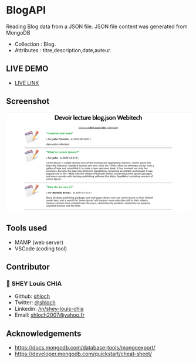 # BlogAPI

Reading Blog data from a JSON file. JSON file content was generated from MongoDB

- Collection : Blog.
- Attributes : titre,description,date,auteur.

## LIVE DEMO 

- [LIVE LINK](https://raw.githack.com/shloch/blogAPI/main/index.html)

## Screenshot

![alt text](https://github.com/shloch/blogAPI/blob/main/screenshot.png)


## Tools used

- MAMP (web server)
- VSCode (coding tool)


## Contributor

### 👤 **SHEY Louis CHIA**

- Github: [shloch](https://github.com/shloch)
- Twitter: [@shloch](https://twitter.com/shloch)
- Linkedin: [/in/shey-louis-chia](https://www.linkedin.com/in/shey-louis-chia)
- Email: shloch2007@yahoo.fr


## Acknowledgements
- https://docs.mongodb.com/database-tools/mongoexport/
- https://developer.mongodb.com/quickstart/cheat-sheet/

